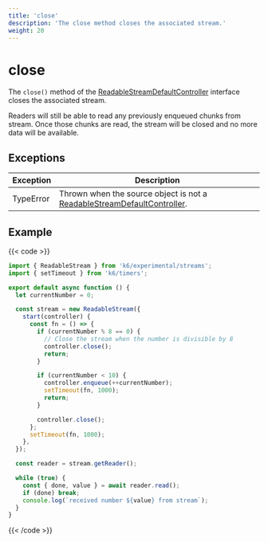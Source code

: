 ```yaml
---
title: 'close'
description: 'The close method closes the associated stream.'
weight: 20
---
```


# close

The `close()` method of the [ReadableStreamDefaultController](https://grafana.com/docs/k6/<K6_VERSION>/javascript-api/k6-experimental/streams/readablestreamdefaultcontroller) interface closes the associated stream.

Readers will still be able to read any previously enqueued chunks from stream. Once those chunks are read, the stream will be closed and no more data will be available.

## Exceptions

| Exception | Description                                                                                                                                                                                |
| --------- | ------------------------------------------------------------------------------------------------------------------------------------------------------------------------------------------ |
| TypeError | Thrown when the source object is not a [ReadableStreamDefaultController](https://grafana.com/docs/k6/<K6_VERSION>/javascript-api/k6-experimental/streams/readablestreamdefaultcontroller). |

## Example

{{< code >}}

```javascript
import { ReadableStream } from 'k6/experimental/streams';
import { setTimeout } from 'k6/timers';

export default async function () {
  let currentNumber = 0;

  const stream = new ReadableStream({
    start(controller) {
      const fn = () => {
        if (currentNumber % 8 == 0) {
          // Close the stream when the number is divisible by 8
          controller.close();
          return;
        }

        if (currentNumber < 10) {
          controller.enqueue(++currentNumber);
          setTimeout(fn, 1000);
          return;
        }

        controller.close();
      };
      setTimeout(fn, 1000);
    },
  });

  const reader = stream.getReader();

  while (true) {
    const { done, value } = await reader.read();
    if (done) break;
    console.log(`received number ${value} from stream`);
  }
}
```

{{< /code >}}
